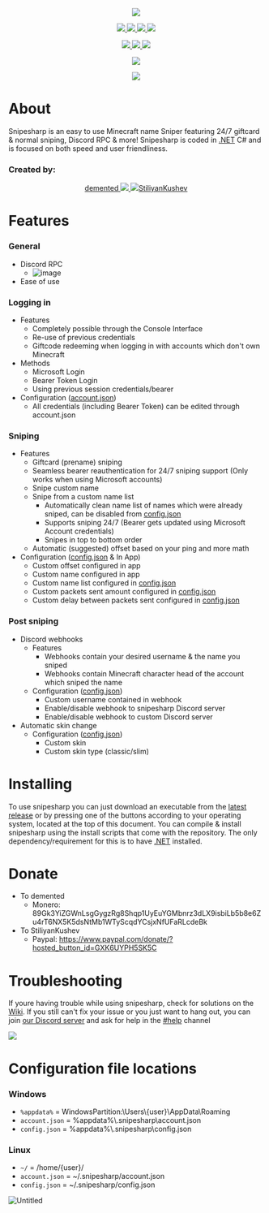 <p align="center">
  <a href="#about">
    <img src="https://user-images.githubusercontent.com/93228501/154115422-57cca957-4f1a-4cdf-93f5-18f9dd3cc13b.png">
  </a>
</p>
<p align="center">
  <a href="https://github.com/snipesharp/snipesharp/releases/download/v1.5/sha256sums.txt">
    <img src="https://img.shields.io/badge/sha256sums-%231a6eef?style=flat-square"</img>
  </a>
  <a href="https://github.com/snipesharp/snipesharp/releases/download/v1.5/snipesharp_linux-x86-64-v1.5">
    <img src="https://img.shields.io/badge/_linux-v1.5-%231a6eef?style=flat-square?style=for-the-badge&logo=linux&logoWidth=20&logoColor=white"</img>
  </a>
  <a href="https://github.com/snipesharp/snipesharp/releases/download/v1.5/snipesharp_mac-os-x86-64-v1.5">
    <img src="https://img.shields.io/badge/_mac_os-v1.5-%231a6eef?style=flat-square?style=for-the-badge&logo=apple&logoWidth=20&logoColor=white"</img>
  </a>
  <a href="https://github.com/snipesharp/snipesharp/releases/download/v1.5/snipesharp_win-x86-64-v1.5.exe">
    <img src="https://img.shields.io/badge/_windows-v1.5-%231a6eef?style=flat-square?style=for-the-badge&logo=windows&logoWidth=20&logoColor=white"</img>
  </a>
</p>
<p align="center">
  <a href="https://github.com/snipesharp/snipesharp/releases/download/v1.5/snipesharp_linux-arm64-v1.5">
    <img src="https://img.shields.io/badge/linux_arm64-v1.5-%23015fa1?style=flat-square&logo=linux&logoWidth=20&logoColor=white"</img>
  </a>
  <a href="https://github.com/snipesharp/snipesharp/releases/download/v1.5/snipesharp_mac-os-arm64-v1.5">
    <img src="https://img.shields.io/badge/mac_os_arm64-v1.5-%23015fa1?style=flat-square&logo=apple&logoWidth=20&logoColor=white"</img>
  </a>
  <a href="https://github.com/snipesharp/snipesharp/releases/download/v1.5/snipesharp_win-arm64-v1.5.exe">
    <img src="https://img.shields.io/badge/windows_arm64-v1.5-%23015fa1?style=flat-square&logo=windows&logoWidth=20&logoColor=white"</img>
  </a>
</p>
<p align="center">
  <a href="https://github.com/snipesharp/snipesharp/releases/tag/v1.5">
    <img src="https://img.shields.io/badge/latest_release-v1.5-%23015fa1?style=flat-square"</img>
  </a>
</p>
<p align="center">
  <a href="https://discord.gg/ptFvZ8AYuU">
    <img src="https://img.shields.io/discord/943483411597758494?color=567CFF&label=discord&logo=discord&logoColor=ffffff&style=for-the-badge">
  </a>
</p>

# About
Snipesharp is an easy to use Minecraft name Sniper featuring 24/7 giftcard & normal sniping, Discord RPC & more! Snipesharp is coded in [.NET](https://dotnet.microsoft.com/en-us/) C# and is focused on both speed and user friendliness.

### Created by:

<p align="center">
<a href="https://namemc.com/profile/dement6d.1">
demented
  <img src="https://mc-heads.net/head/a5aee899-2d82-4594-aed1-f547178db6c0/100"></img>
</a>
<a href="https://github.com/StiliyanKushev">
  <img src="https://i.imgur.com/lMWqAlH.png">StiliyanKushev</img>
</a>
</p>

# Features
### General
- Discord RPC
    - ![image](https://user-images.githubusercontent.com/93228501/155626988-fed009c7-9e79-47a9-9d9d-22b86e3295eb.png)
- Ease of use
### Logging in
- Features
  - Completely possible through the Console Interface
  - Re-use of previous credentials
  - Giftcode redeeming when logging in with accounts which don't own Minecraft
- Methods
  - Microsoft Login
  - Bearer Token Login
  - Using previous session credentials/bearer
- Configuration ([account.json](#configuration-file-locations))
  - All credentials (including Bearer Token) can be edited through account.json
### Sniping
- Features
  - Giftcard (prename) sniping
  - Seamless bearer reauthentication for 24/7 sniping support (Only works when using Microsoft accounts)
  - Snipe custom name
  - Snipe from a custom name list
    - Automatically clean name list of names which were already sniped, can be disabled from [config.json](#configuration-file-locations)
    - Supports sniping 24/7 (Bearer gets updated using Microsoft Account credentials)
    - Snipes in top to bottom order
  - Automatic (suggested) offset based on your ping and more math
- Configuration ([config.json](#configuration-file-locations) & In App)
  - Custom offset configured in app
  - Custom name configured in app
  - Custom name list configured in [config.json](#configuration-file-locations)
  - Custom packets sent amount configured in [config.json](#configuration-file-locations)
  - Custom delay between packets sent configured in [config.json](#configuration-file-locations)
### Post sniping
- Discord webhooks
  - Features
    - Webhooks contain your desired username & the name you sniped
    - Webhooks contain Minecraft character head of the account which sniped the name
  - Configuration ([config.json](#configuration-file-locations))
    - Custom username contained in webhook
    - Enable/disable webhook to snipesharp Discord server
    - Enable/disable webhook to custom Discord server
- Automatic skin change
  - Configuration ([config.json](#configuration-file-locations))
    - Custom skin
    - Custom skin type (classic/slim)

# Installing
To use snipesharp you can just download an executable from the [latest release](https://github.com/snipesharp/snipesharp/releases/tag/v1.5.0) or by pressing one of the buttons according to your operating system, located at the top of this document.
You can compile & install snipesharp using the install scripts that come with the repository. The only dependency/requirement for this is to have [.NET](https://dotnet.microsoft.com/en-us/) installed.

# Donate
- To demented
  - Monero: 89Gk3YiZGWnLsgGygzRg8Shqp1UyEuYGMbnrz3dLX9isbiLb5b8e6Zu4rT6NX5K5dsNtMb1WTyScqdYCsjxNfUFaRLcdeBk
- To StiliyanKushev
  - Paypal: https://www.paypal.com/donate/?hosted_button_id=GXK6UYPH5SK5C

# Troubleshooting
If youre having trouble while using snipesharp, check for solutions on the [Wiki](https://github.com/snipesharp/snipesharp/wiki).
If you still can't fix your issue or you just want to hang out, you can join [our Discord server](https://discord.gg/ptFvZ8AYuU) and ask for help in the [#help](https://discord.com/channels/943483411597758494/943583091878932491) channel

<a href="https://discord.gg/ptFvZ8AYuU">
    <img src="https://img.shields.io/discord/943483411597758494?color=567CFF&label=discord&logo=discord&logoColor=ffffff&style=for-the-badge">
</a>

# Configuration file locations
### Windows
- `%appdata%` = WindowsPartition:\\Users\\{user}\\AppData\\Roaming
- `account.json` = %appdata%\\.snipesharp\\account.json
- `config.json` = %appdata%\\.snipesharp\\config.json
### Linux
- `~/` = /home/{user}/
- `account.json` = ~/.snipesharp/account.json
- `config.json` = ~/.snipesharp/config.json



![Untitled](https://user-images.githubusercontent.com/93228501/155002588-ab6d285d-2a5d-4ba1-86ac-85a35a253289.gif)
